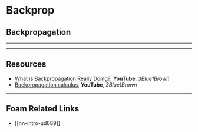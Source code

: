 # Backprop

## Backpropagation

---

---

## Resources

- [What is Backpropagation Really Doing?](https://youtu.be/Ilg3gGewQ5U), **YouTube**, _3Blue1Brown_
- [Backpropagation calculus](https://youtu.be/Ilg3gGewQ5U), **YouTube**, _3Blue1Brown_

---

## Foam Related Links

- [[nn-intro-ud089]]

